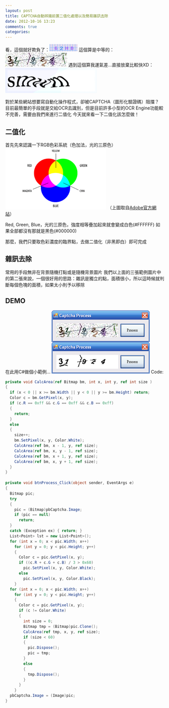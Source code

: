 ```yaml
---
layout: post
title: CAPTCHA自動辨識前置二值化處理以及簡易雜訊去除
date: 2012-10-16 13:23
comments: true
categories:
---
```

看，這個就好欺負了：![01.png](/images/2012-10-16-captcha-image-binarization--b222523d--01.png)
這個算是中等的：![04.jpg](/images/2012-10-16-captcha-image-binarization--b706ee6b--04.jpg)
遇到這個算我運氣差...直接放棄比較快XD： ![Captcha.jpg](/images/2012-10-16-captcha-image-binarization--fa7b5518--Captcha.jpg)

對於某些網站想要寫自動化操作程式，卻被CAPTCHA（圖形化驗證碼）阻擋？
目前最簡單的手段就是交給OCR去識別，但是目前許多小型的OCR Engine功能較不完善，需要由我們來進行二值化
今天就來看一下二值化該怎麼做！

## 二值化

首先先來認識一下RGB色彩系統（色加法，光的三原色）
![rgb_model.gif](/images/2012-10-16-captcha-image-binarization--77ead1a5--rgb_model.gif)
（上圖取自[Adobe官方網站][6]）

Red, Green, Blue，光的三原色，強度相等疊加起來就會變成白色(#FFFFFF)
如果全部都沒有那就是黑色(#000000)

那麼，我們只要取色彩濃度的臨界點，去做二值化（非黑即白）即可完成


## 雜訊去除


常用的手段無非在背景隨機打點或是隨機背景圖片
我們以上面的三張範例圖片中的第二張來說，一個很好用的思路：雜訊是獨立的點，面積很小，所以這時候就判斷每個色塊的面積，如果太小則予以移除




## DEMO


在此用C#做個小範例...
![B8A.png](/images/2012-10-16-captcha-image-binarization--9d2bea0f--B8A.png)
Code:

``` csharp
private void CalcArea(ref Bitmap bm, int x, int y, ref int size )
{
  if (x < 0 || x >= bm.Width || y < 0 || y >= bm.Height) return;
  Color c = bm.GetPixel(x, y);
  if (c.R == 0xff && c.G == 0xff && c.B == 0xff)
  {
    return;
  }
  else
  {
    size++;
    bm.SetPixel(x, y, Color.White);
    CalcArea(ref bm, x - 1, y, ref size);
    CalcArea(ref bm, x, y - 1, ref size);
    CalcArea(ref bm, x + 1, y, ref size);
    CalcArea(ref bm, x, y + 1, ref size);
  }
}

private void btnProcess_Click(object sender, EventArgs e)
{
  Bitmap pic;
  try
  {
    pic = (Bitmap)pbCaptcha.Image;
    if (pic == null)
      return;
  }
  catch (Exception ex) { return; }
  List<Point> lst = new List<Point>();
  for (int x = 0; x < pic.Width; x++)
    for (int y = 0; y < pic.Height; y++)
    {
      Color c = pic.GetPixel(x, y);
      if ((c.R + c.G + c.B) / 3 > 0x60)
        pic.SetPixel(x, y, Color.White);
      else
        pic.SetPixel(x, y, Color.Black);
    }
  for (int x = 0; x < pic.Width; x++)
    for (int y = 0; y < pic.Height; y++)
    {
      Color c = pic.GetPixel(x, y);
      if (c != Color.White)
      {
        int size = 0;
        Bitmap tmp = (Bitmap)pic.Clone();
        CalcArea(ref tmp, x, y, ref size);
        if (size < 60)
        {
          pic.Dispose();
          pic = tmp;
        }
        else
        {
          tmp.Dispose();
        }
      }
    }
  pbCaptcha.Image = (Image)pic;
}
```



[1]: http://2.bp.blogspot.com/-307_e88YtoE/UH1XXqSE8aI/AAAAAAAABHA/m5dhnRrZshA/s1600/01.png
[2]: http://3.bp.blogspot.com/-z9lLwcyPca4/UH1dqEWo8LI/AAAAAAAABHg/FylwvAFRcjw/s1600/04.jpg
[3]: http://1.bp.blogspot.com/-55bAStIYvIs/UH1XYLp9ZcI/AAAAAAAABHI/Cz5GkWdXS2E/s1600/Captcha.jpg
[5]: http://4.bp.blogspot.com/-aspMRWjxZNc/UH1YEBmxrpI/AAAAAAAABHQ/SoFMDBtd4GQ/s320/rgb_model.gif
[6]: http://goo.gl/KPy0b
[7]: http://2.bp.blogspot.com/-kjZ9Pnj6bOM/UH1e04aXX0I/AAAAAAAABHo/aJWyYemU10U/s1600/B8A.png
